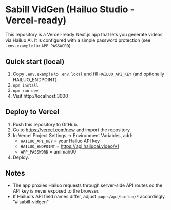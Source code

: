 # Sabill VidGen (Hailuo Studio - Vercel-ready)

This repository is a Vercel-ready Next.js app that lets you generate videos via Hailuo AI.
It is configured with a simple password protection (see `.env.example` for `APP_PASSWORD`).

## Quick start (local)
1. Copy `.env.example` to `.env.local` and fill `HAILUO_API_KEY` (and optionally HAILUO_ENDPOINT).
2. `npm install`
3. `npm run dev`
4. Visit http://localhost:3000

## Deploy to Vercel
1. Push this repository to GitHub.
2. Go to https://vercel.com/new and import the repository.
3. In Vercel Project Settings -> Environment Variables, add:
   - `HAILUO_API_KEY` = your Hailuo API key
   - `HAILUO_ENDPOINT` = https://api.hailuoai.video/v1
   - `APP_PASSWORD` = amimah00
4. Deploy.

## Notes
- The app proxies Hailuo requests through server-side API routes so the API key is never exposed to the browser.
- If Hailuo's API field names differ, adjust `pages/api/hailuo/*` accordingly.
"# sabill-vidgen" 
